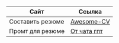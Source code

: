 

| Сайт | Ссылка |
| ------ | ------ |
| Составить резюме | [Awesome-CV](https://github.com/posquit0/Awesome-CV) |
|Промт для резюме|[От чата гпт](https://snackprompt.com/prompt/make-chatgpt-the-most-advanced-resume-optimizer-ever)|



